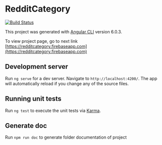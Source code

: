 # RedditCategory 

[![Build Status](https://travis-ci.org/ruedagato/RedditCategory.svg?branch=master)](https://travis-ci.org/ruedagato/RedditCategory)

This project was generated with [Angular CLI](https://github.com/angular/angular-cli) version 6.0.3.

To view project page, go to next link [https://redditcategory.firebaseapp.com](https://redditcategory.firebaseapp.com)

## Development server

Run `ng serve` for a dev server. Navigate to `http://localhost:4200/`. The app will automatically reload if you change any of the source files.

## Running unit tests

Run `ng test` to execute the unit tests via [Karma](https://karma-runner.github.io).

## Generate doc

Run `npm run doc` to generate folder documentation of project
